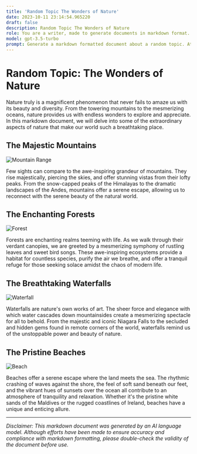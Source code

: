 ```yaml
---
title: 'Random Topic The Wonders of Nature'
date: 2023-10-11 23:14:54.965220
draft: false
description: Random Topic The Wonders of Nature
role: You are a writer, made to generate documents in markdown format. It is very important that all of the documents you generate are in valid markdown format.
model: gpt-3.5-turbo
prompt: Generate a markdown formatted document about a random topic. At the bottom, include a disclaimer explaining that the document was generated by you. The first line of the document should be the title. Make sure that the entire document is in proper markdown format, using a mix of various tags to make the document visually appealing.
---
```


# Random Topic: The Wonders of Nature

Nature truly is a magnificent phenomenon that never fails to amaze us with its beauty and diversity. From the towering mountains to the mesmerizing oceans, nature provides us with endless wonders to explore and appreciate. In this markdown document, we will delve into some of the extraordinary aspects of nature that make our world such a breathtaking place.

## The Majestic Mountains

![Mountain Range](https://example.com/mountains.jpg)

Few sights can compare to the awe-inspiring grandeur of mountains. They rise majestically, piercing the skies, and offer stunning vistas from their lofty peaks. From the snow-capped peaks of the Himalayas to the dramatic landscapes of the Andes, mountains offer a serene escape, allowing us to reconnect with the serene beauty of the natural world.

## The Enchanting Forests

![Forest](https://example.com/forest.jpg)

Forests are enchanting realms teeming with life. As we walk through their verdant canopies, we are greeted by a mesmerizing symphony of rustling leaves and sweet bird songs. These awe-inspiring ecosystems provide a habitat for countless species, purify the air we breathe, and offer a tranquil refuge for those seeking solace amidst the chaos of modern life.

## The Breathtaking Waterfalls

![Waterfall](https://example.com/waterfall.jpg)

Waterfalls are nature's own works of art. The sheer force and elegance with which water cascades down mountainsides create a mesmerizing spectacle for all to behold. From the majestic and iconic Niagara Falls to the secluded and hidden gems found in remote corners of the world, waterfalls remind us of the unstoppable power and beauty of nature.

## The Pristine Beaches

![Beach](https://example.com/beach.jpg)

Beaches offer a serene escape where the land meets the sea. The rhythmic crashing of waves against the shore, the feel of soft sand beneath our feet, and the vibrant hues of sunsets over the ocean all contribute to an atmosphere of tranquility and relaxation. Whether it's the pristine white sands of the Maldives or the rugged coastlines of Ireland, beaches have a unique and enticing allure.

---

*Disclaimer: This markdown document was generated by an AI language model. Although efforts have been made to ensure accuracy and compliance with markdown formatting, please double-check the validity of the document before use.*